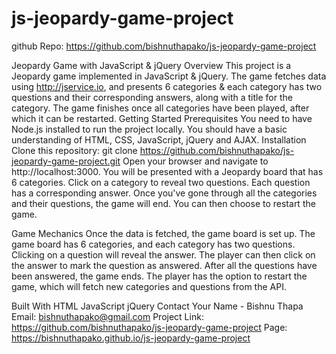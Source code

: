 # js-jeopardy-game-project
github Repo: https://github.com/bishnuthapako/js-jeopardy-game-project


Jeopardy Game with JavaScript & jQuery
Overview
This project is a Jeopardy game implemented in JavaScript & jQuery. The game fetches data using http://jservice.io, and presents 6 categories & each category has two questions and their corresponding answers, along with a title for the category. The game finishes once all categories have been played, after which it can be restarted.
Getting Started
Prerequisites
You need to have Node.js installed to run the project locally.
You should have a basic understanding of HTML, CSS, JavaScript, jQuery and AJAX.
Installation
Clone this repository: 
git clone https://github.com/bishnuthapako/js-jeopardy-game-project.git
Open your browser and navigate to http://localhost:3000.
You will be presented with a Jeopardy board that has 6 categories. Click on a category to reveal two questions. Each question has a corresponding answer. Once you've gone through all the categories and their questions, the game will end. You can then choose to restart the game.

Game Mechanics
Once the data is fetched, the game board is set up. The game board has 6 categories, and each category has two questions. Clicking on a question will reveal the answer. The player can then click on the answer to mark the question as answered.
After all the questions have been answered, the game ends. The player has the option to restart the game, which will fetch new categories and questions from the API.

Built With
HTML
JavaScript
jQuery
Contact
Your Name - Bishnu Thapa
Email: bishnuthapako@gmail.com
Project Link: https://github.com/bishnuthapako/js-jeopardy-game-project
Page: https://bishnuthapako.github.io/js-jeopardy-game-project



